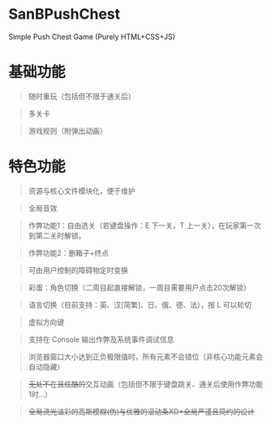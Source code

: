 # SanBPushChest
Simple Push Chest Game (Purely HTML+CSS+JS)

# 基础功能
> 随时重玩（包括但不限于通关后）  

> 多关卡  

> 游戏规则（附弹出动画）  

# 特色功能
> 资源与核心文件模块化，便于维护  

> 全局音效  

> 作弊功能1：自由选关（若键盘操作：E 下一关，T 上一关），在玩家第一次到第二关时解锁。  

> 作弊功能2：删箱子+终点  

> 可由用户控制的障碍物定时变换  

> 彩蛋：角色切换（二周目起直接解锁，一周目需要用户点击20次解锁）  

> 语言切换（目前支持：英、汉[简繁]、日、俄、德、法），按 L 可以轮切  

> 虚拟方向键  

> 支持在 Console 输出作弊及系统事件调试信息  

> 浏览器窗口大小达到正负极限值时，所有元素不会错位（非核心功能元素会自动隐藏）  

> ~~无处不在且炫酷的~~交互动画（包括但不限于键盘跳关、通关后使用作弊功能1时…）  

> ~~全局流光溢彩的高斯模糊(伪)与优雅的滚动条XD+全局严谨且简约的设计~~
